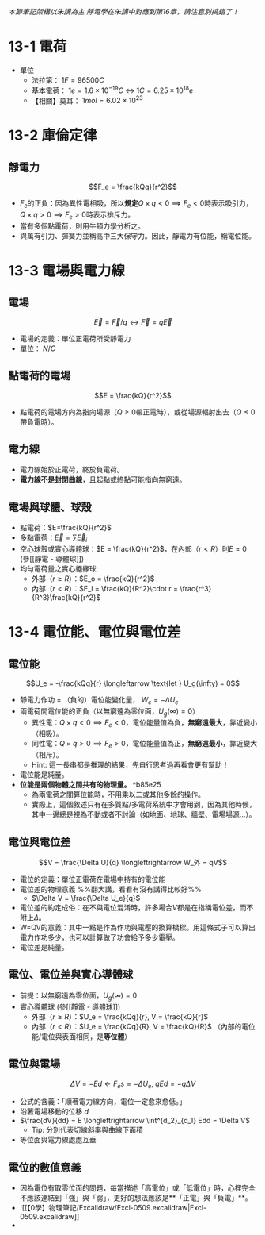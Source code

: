 *本節筆記架構以朱講為主*
*靜電學在朱講中對應到第16章，請注意別搞錯了！*
# 13-1 電荷
- 單位
	- 法拉第： $1F = 96500C$
	- 基本電荷： $1e = 1.6 \times 10^{-19}C$ $\longleftrightarrow$ $1C = 6.25\times 10^{18}e$
	- 【相關】莫耳： $1mol = 6.02\times 10^{23}$

# 13-2 庫倫定律
## 靜電力 
$$F_e = \frac{kQq}{r^2}$$
- $F_e$的正負：因為異性電相吸，所以**規定**$Q\times q \lt 0 \implies F_e\lt 0$時表示吸引力，$Q\times q \gt 0 \implies F_e\gt 0$時表示排斥力。
- 當有多個點電荷，則用牛頓力學分析之。
- 與萬有引力、彈簧力並稱高中三大保守力。因此，靜電力有位能，稱電位能。

# 13-3 電場與電力線
## 電場
$$\vec E = \vec F / q \longleftrightarrow \vec F = q\vec E$$
- 電場的定義：單位正電荷所受靜電力
- 單位： $N/C$
## 點電荷的電場
$$E = \frac{kQ}{r^2}$$
- 點電荷的電場方向為指向場源（$Q\ge 0$帶正電時），或從場源輻射出去（$Q\le 0$帶負電時）。

## 電力線
- 電力線始於正電荷，終於負電荷。
- **電力線不是封閉曲線**，且起點或終點可能指向無窮遠。

## 電場與球體、球殼
- 點電荷：$E=\frac{kQ}{r^2}$
- 多點電荷：$\vec E = \sum \vec E_i$
- 空心球殼或實心導體球：$E = \frac{kQ}{r^2}$，在內部（$r<R$）則$E = 0$ (參[[靜電 - 導體球]])
- 均勻電荷量之實心絕緣球
	- 外部（$r\ge R$）：$E_o = \frac{kQ}{r^2}$
	- 內部（$r \lt R$）：$E_i = \frac{kQ}{R^2}\cdot r = \frac{r^3}{R^3}\frac{kQ}{r^2}$

# 13-4 電位能、電位與電位差
## 電位能
$$U_e = -\frac{kQq}{r} \longleftarrow \text{let } U_g(\infty) = 0$$
- 靜電力作功 = （負的）電位能變化量， $W_e = -\Delta U_e$
- 兩電荷間電位能的正負（以無窮遠為零位面，$U_g(\infty) = 0$）
	- 異性電：$Q\times q \lt 0 \implies F_e\lt 0$，電位能量值為負，**無窮遠最大**，靠近變小（相吸）。
	- 同性電：$Q\times q \gt 0 \implies F_e\gt 0$，電位能量值為正，**無窮遠最小**，靠近變大（相斥）。
	- Hint: 這一長串都是推理的結果，先自行思考過再看會更有幫助！
- 電位能是純量。
- **位能是兩個物體之間共有的物理量。** ^b85e25
	- 為兩電荷之間算位能時，不用乘以二或其他多餘的操作。
	- 實際上，這個敘述只有在多質點/多電荷系統中才會用到，因為其他時候，其中一邊總是視為不動或者不討論（如地面、地球、牆壁、電場場源...）。

## 電位與電位差
$$V = \frac{\Delta U}{q} \longleftrightarrow W_外 = qV$$
- 電位的定義：單位正電荷在電場中持有的電位能
- 電位差的物理意義 %%翻大講，看看有沒有講得比較好%%
	- $\Delta V = \frac{\Delta U_e}{q}$
- 電位差的約定成俗：在不與電位混淆時，許多場合$V$都是在指稱電位差，而不附上$\Delta$。
- W=QV的意義：其中一點是作為作功與電壓的換算橋樑。用這條式子可以算出電力作功多少，也可以計算做了功會給予多少電壓。
- 電位差是純量。

## 電位、電位差與實心導體球
- 前提：以無窮遠為零位面，$U_g(\infty) = 0$
- 實心導體球 (參[[靜電 - 導體球]])
	- 外部（$r\ge R$）：$U_e = \frac{kQq}{r}, V = \frac{kQ}{r}$
	- 內部（$r \lt R$）：$U_e = \frac{kQq}{R}, V = \frac{kQ}{R}$ （內部的電位能/電位與表面相同，是**等位體**）

## 電位與電場
$$\Delta V = -Ed \longleftarrow F_es = -\Delta U_e\text{, }qEd = -q\Delta V$$
- 公式的含義：「順著電力線方向，電位一定愈來愈低。」
- 沿著電場移動的位移 $d$
- $\frac{dV}{dd} = E \longleftrightarrow \int^{d_2}_{d_1} Edd = \Delta V$
	- Tip: 分別代表切線斜率與曲線下面積
- 等位面與電力線處處互垂

## 電位的數值意義
- 因為電位有取零位面的問題，每當描述「高電位」或「低電位」時，心裡完全不應該連結到「強」與「弱」，更好的想法應該是**「正電」與「負電」**。
- ![[【0學】物理筆記/Excalidraw/Excl-0509.excalidraw|Excl-0509.excalidraw]]
- 